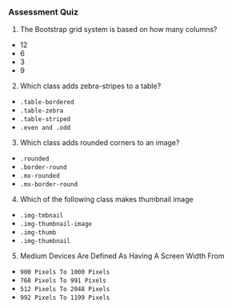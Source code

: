 
### Assessment Quiz

1. The Bootstrap grid system is based on how many columns?

- 12 
- 6
- 3
- 9

2. Which class adds zebra-stripes to a table?

- `.table-bordered`
- `.table-zebra`
- `.table-striped` 
- `.even and .odd`

3. Which class adds rounded corners to an image?

- `.rounded` 
- `.border-round`
- `.mx-rounded`
- `.mx-border-round`

4. Which of the following class makes thumbnail image

- `.img-tmbnail`
- `.img-thumbnail-image`
- `.img-thumb`
- `.img-thumbnail` 

5. Medium Devices Are Defined As Having A Screen Width From

- `900 Pixels To 1000 Pixels`
- `768 Pixels To 991 Pixels` 
- `512 Pixels To 2048 Pixels`
- `992 Pixels To 1199 Pixels`

